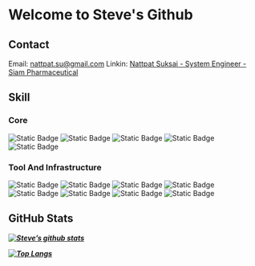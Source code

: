 # Welcome to Steve's Github

## Contact
Email: nattpat.su@gmail.com
Linkin: [Nattpat Suksai - System Engineer - Siam Pharmaceutical](https://th.linkedin.com/in/nattpat-suksai-4a36562aa)

## Skill
### Core
![Static Badge](https://img.shields.io/badge/HTML-%23E34F26?style=for-the-badge&logo=html5&labelColor=black) ![Static Badge](https://img.shields.io/badge/CSS3-%231572B6?style=for-the-badge&logo=css3&labelColor=black) ![Static Badge](https://img.shields.io/badge/Javasrcipt-yellow?style=for-the-badge&logo=javascript&labelColor=black)
![Static Badge](https://img.shields.io/badge/Python-%233776AB?style=for-the-badge&logo=Python&labelColor=black) ![Static Badge](https://img.shields.io/badge/Powershell-%230277bd?style=for-the-badge&labelColor=black)
### Tool And Infrastructure
 ![Static Badge](https://img.shields.io/badge/Git-%23F05032?style=for-the-badge&logo=git&labelColor=black) ![Static Badge](https://img.shields.io/badge/Github-%23181717?style=for-the-badge&logo=github&labelColor=black) ![Static Badge](https://img.shields.io/badge/Figma-%23F24E1E?style=for-the-badge&logo=figma&labelColor=black) ![Static Badge](https://img.shields.io/badge/Docker-%232496ED?style=for-the-badge&logo=docker&labelColor=black) ![Static Badge](https://img.shields.io/badge/VMware-%23607078?style=for-the-badge&logo=VMware&labelColor=white)
![Static Badge](https://img.shields.io/badge/Veeam-%2300B336?style=for-the-badge&logo=Veeam&labelColor=black) ![Static Badge](https://img.shields.io/badge/NPM-%23CB3837?style=for-the-badge&logo=NPM&labelColor=black) ![Static Badge](https://img.shields.io/badge/Trend%20micro-%23D71921?style=for-the-badge&logo=trendmicro&labelColor=black)
## GitHub Stats
**_[![Steve’s github stats](https://github-readme-stats.vercel.app/api?username=Nattpatsu)](https://github.com/deepajarout)_**

**_[![Top Langs](https://github-readme-stats.vercel.app/api/top-langs/?username=Nattpatsu&layout=compact)](https://github.com/deepajarout)_**
